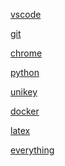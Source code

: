 [vscode](contents/vscode/vscode.md)


[git](contents/git/git.md)



[chrome](contents/chrome/chrome.md)

[python](contents/python/python.md)




[unikey](contents/unikey/unikey.md)





[docker](contents/docker/docker.md)

[latex](contents/latex/latex.md)



[everything](contents/everything/everything.md)



<!--  -->
<!--  -->

